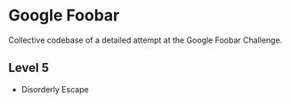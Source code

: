 # Google Foobar
Collective codebase of a detailed attempt at the Google Foobar Challenge.


## Level 5

* Disorderly Escape


